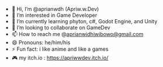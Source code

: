- 👋 Hi, I’m @aprianwdh (Apriw.w.Dev)
- 👀 I’m interested in Game Developer
- 🌱 I’m currently learning phyton, c#, Godot Engine, and Unity
- 💞️ I’m looking to collaborate on GameDev
- 📫 How to reach me @aprianwidhiwibowo@gmail.com
- 😄 Pronouns: he/him/his
- ⚡ Fun fact: i like  anime and like a games
- 🎮 my itch.io : https://apriwwdev.itch.io/

<!---
aprianwdh/aprianwdh is a ✨ special ✨ repository because its `README.md` (this file) appears on your GitHub profile.
You can click the Preview link to take a look at your changes.
--->
